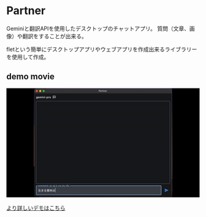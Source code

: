 # Partner

Geminiと翻訳APIを使用したデスクトップのチャットアプリ。
質問（文章、画像）や翻訳をすることが出来る。

fletという簡単にデスクトップアプリやウェブアプリを作成出来るライブラリーを使用して作成。


## demo movie

![demo](./demo/ezgif.com-video-to-gif-converter.gif)

[より詳しいデモはこちら](http://qiita.com](https://youtu.be/sfqr9l-lUvU)https://youtu.be/sfqr9l-lUvU)
